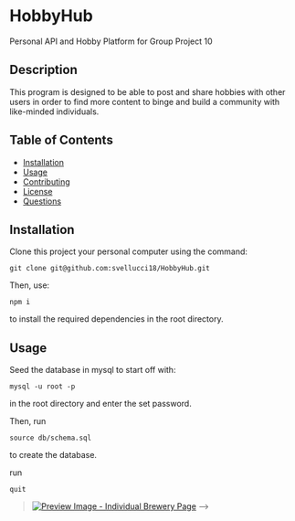 # HobbyHub
Personal API and Hobby Platform for Group Project 10

## Description

This program is designed to be able to post and share hobbies with other users in order to find more content to binge and build a community with like-minded individuals.

## Table of Contents

- [Installation](#installation)
- [Usage](#usage)
- [Contributing](#contributing)
- [License](#license)
- [Questions](#questions)

## Installation

Clone this project your personal computer using the command: 

	git clone git@github.com:svellucci18/HobbyHub.git

Then, use: 

	npm i

to install the required dependencies in the root directory.


## Usage

Seed the database in mysql to start off with: 

    mysql -u root -p

in the root directory and enter the set password. 

Then, run

    source db/schema.sql

to create the database. 

run 

    quit

>[![Preview Image - Individual Brewery Page](https://user-images.githubusercontent.com/92805933/146703210-15998eb7-d157-4ed4-8a67-2ab4e2ada2ac.PNG)](https://kimberlym4488.github.io/brewtrek/) -->


